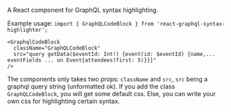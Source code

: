 A React component for GraphQL syntax highlighting.

Example usage:
```import { GraphQLCodeBlock } from 'react-graphql-syntax-highlighter';```

```
<GraphqlCodeBlock
  className="GraphQLCodeBlock"
  src="query getData($eventId: Int!) {event(id: $eventId) {name,... eventFields ... on Event{attendees(first: 5)}}}"
/>
```

The components only takes two props: `className` and `src`, `src` being a graphql query string (unformatted ok). If you add the class `GraphQLCodeBlock`, you will get some default css. Else, you can write your own css for highlighting certain syntax.
